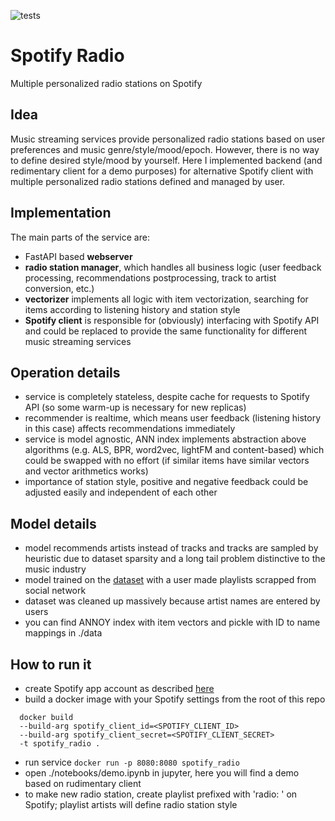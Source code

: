 ![tests](https://github.com/uSasha/spotify_radio/workflows/tests/badge.svg)
# Spotify Radio
Multiple personalized radio stations on Spotify

## Idea
Music streaming services provide personalized radio stations based on user preferences and music 
genre/style/mood/epoch. However, there is no way to define desired style/mood by yourself.
Here I implemented backend (and redimentary client for a demo purposes) for alternative Spotify client with multiple 
personalized radio stations defined and managed by user.

## Implementation
The main parts of the service are:
- FastAPI based **webserver**
- **radio station manager**, which handles all business logic (user feedback processing, 
  recommendations postprocessing, track to artist conversion, etc.)
- **vectorizer** implements all logic with item vectorization, searching for items according to listening history 
  and station style
- **Spotify client** is responsible for (obviously) interfacing with Spotify API and could be replaced to provide 
  the same functionality for different music streaming services
  
## Operation details
- service is completely stateless, despite cache for requests to Spotify API (so some warm-up is necessary 
  for new replicas)
- recommender is realtime, which means user feedback (listening history in this case) affects recommendations 
  immediately
- service is model agnostic, ANN index implements abstraction above algorithms (e.g. ALS, BPR, word2vec, lightFM and 
  content-based) which could be swapped with no effort (if similar items have similar vectors and vector arithmetics works) 
- importance of station style, positive and negative feedback could be adjusted easily and independent of each other

## Model details
- model recommends artists instead of tracks and tracks are sampled by heuristic due to dataset sparsity 
  and a long tail problem distinctive to the music industry
- model trained on the [dataset](https://www.kaggle.com/usasha/million-music-playlists) with a user made playlists 
  scrapped from social network
- dataset was cleaned up massively because artist names are entered by users
- you can find ANNOY index with item vectors and pickle with ID to name mappings in ./data

## How to run it
- create Spotify app account as described [here](https://developer.spotify.com/documentation/general/guides/app-settings/)
- build a docker image with your Spotify settings from the root of this repo
```
  docker build
  --build-arg spotify_client_id=<SPOTIFY_CLIENT_ID>
  --build-arg spotify_client_secret=<SPOTIFY_CLIENT_SECRET> 
  -t spotify_radio .
```
- run service `docker run -p 8080:8080 spotify_radio`
- open ./notebooks/demo.ipynb in jupyter, here you will find a demo based on rudimentary client
- to make new radio station, create playlist prefixed with 'radio: ' on Spotify; playlist artists will 
  define radio station style
